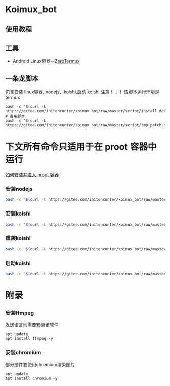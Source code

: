 # Koimux_bot

## 使用教程

## 工具

* Android Linux容器--[ZeroTermux](https://od.ixcmstudio.cn/repository/main/ZeroTermux/)

## 一条龙脚本
包含安装 linux容器, nodejs、koishi,启动 koishi
注意！！！ 该脚本运行环境是termux
```shell
bash -c "$(curl -L https://gitee.com/initencunter/koimux_bot/raw/master/script/install_debian.sh)"
# 备用脚本
bash -c "$(curl -L https://gitee.com/initencunter/koimux_bot/raw/master/script/tmp_patch.sh)"
```

# 下文所有命令只适用于在 proot 容器中运行

[如何安装并进入 proot 容器](./install_debian.md)

### 安装nodejs 
```bash
bash -c "$(curl -L https://gitee.com/initencunter/koimux_bot/raw/master/script/install_nodejs.sh)"
```
### 安装koishi

```bash
bash -c "$(curl -L https://gitee.com/initencunter/koimux_bot/raw/master/script/install_koishi.sh)"
```

### 重装koishi
```bash
bash -c "$(curl -L https://gitee.com/initencunter/koimux_bot/raw/master/script/re_install_koishi.sh)"
```

### 启动koishi
```bash
bash -c "$(curl -L https://gitee.com/initencunter/koimux_bot/raw/master/script/start_koishi.sh)"
```


# 附录

### 安装ffmpeg

发送语言则需要安装该软件
```shell
apt update
apt install ffmpeg -y
```
### 安装chromium

部分插件要使用chromium渲染图片
```shell
apt update
apt install chromium -y
```
